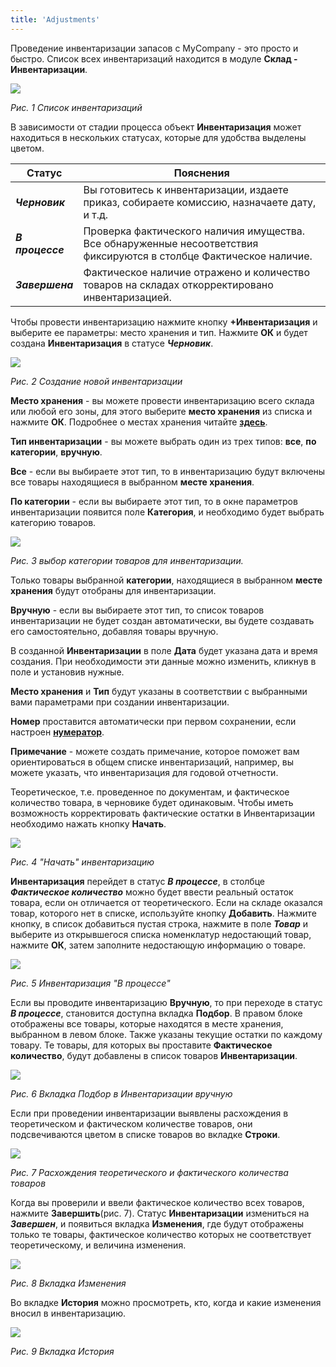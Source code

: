 ```yaml
---
title: 'Adjustments'
---
```


Проведение инвентаризации запасов с MyCompany - это просто и быстро. Список всех инвентаризаций находится в модуле **Склад - Инвентаризации**.

![](attachments/12812465/12812474.png)

*Рис. 1 Список инвентаризаций*

  

В зависимости от стадии процесса объект **Инвентаризация** может находиться в нескольких статусах, которые для удобства выделены цветом.

|Статус|Пояснения|
|---|---|
|*<strong>Черновик</strong>*|Вы готовитесь к инвентаризации, издаете приказ, собираете комиссию, назначаете дату, и т.д.|
|*<strong>В процессе</strong>*|Проверка фактического наличия имущества. Все обнаруженные несоответствия фиксируются в столбце Фактическое наличие.|
|*<strong>Завершена</strong>*|Фактическое наличие отражено и количество товаров на складах откорректировано инвентаризацией.|

Чтобы провести инвентаризацию нажмите кнопку **+Инвентаризация** и выберите ее параметры: место хранения и тип. Нажмите **ОК** и будет создана **Инвентаризация** в статусе ***Черновик***.

  

![](attachments/12812465/12812473.png)

*Рис. 2 Создание новой инвентаризации*

  

**Место хранения** - вы можете провести инвентаризацию всего склада или любой его зоны, для этого выберите **место хранения** из списка и нажмите **ОК**. Подробнее о местах хранения читайте [**здесь**](Location_settings.md).

**Тип инвентаризации** - вы можете выбрать один из трех типов: **все**, **по категории**, **вручную**.

**Все** - если вы выбираете этот тип, то в инвентаризацию будут включены все товары находящиеся в выбранном **месте хранения**.

**По категории** - если вы выбираете этот тип, то в окне параметров инвентаризации появится поле **Категория**, и необходимо будет выбрать категорию товаров. 

![](attachments/12812465/12812472.png)

*Рис. 3 выбор категории товаров для инвентаризации.*

Только товары выбранной **категории**, находящиеся в выбранном **месте хранения** будут отобраны для инвентаризации.

**Вручную** - если вы выбираете этот тип, то список товаров инвентаризации не будет создан автоматически, вы будете создавать его самостоятельно, добавляя товары вручную.

В созданной **Инвентаризации** в поле **Дата** будет указана дата и время создания. При необходимости эти данные можно изменить, кликнув в поле и установив нужные.

**Место хранения** и **Тип** будут указаны в соответствии с выбранными вами параметрами при создании инвентаризации.

**Номер** проставится автоматически при первом сохранении, если настроен [**нумератор**](Numerators.md).

**Примечание** - можете создать примечание, которое поможет вам ориентироваться в общем списке инвентаризаций, например, вы можете указать, что инвентаризация для годовой отчетности.

Теоретическое, т.е. проведенное по документам, и фактическое количество товара, в черновике будет одинаковым. Чтобы иметь возможность корректировать фактические остатки в Инвентаризации необходимо нажать кнопку **Начать**.

![](attachments/12812465/12812471.png)

*Рис. 4 "Начать" инвентаризацию*

  

**Инвентаризация** перейдет в статус ***В процессе***, в столбце ***Фактическое количество*** можно будет ввести реальный остаток товара, если он отличается от теоретического. Если на складе оказался товар, которого нет в списке, используйте кнопку **Добавить**. Нажмите кнопку, в список добавиться пустая строка, нажмите в поле ***Товар*** и выберите из открывшегося списка номенклатур недостающий товар, нажмите **ОК**, затем заполните недостающую информацию о товаре.

![](attachments/12812465/12812470.png)

*Рис. 5 Инвентаризация "В процессе"*

  

Если вы проводите инвентаризацию **Вручную**, то при переходе в статус ***В процессе***, становится доступна вкладка **Подбор**. В правом блоке отображены все товары, которые находятся в месте хранения, выбранном в левом блоке. Также указаны текущие остатки по каждому товару. Те товары, для которых вы проставите **Фактическое количество**, будут добавлены в список товаров **Инвентаризации**.

![](attachments/12812465/12812469.png)

 *Рис. 6 Вкладка Подбор в Инвентаризации вручную*

  

Если при проведении инвентаризации выявлены расхождения в теоретическом и фактическом количестве товаров, они подсвечиваются цветом в списке товаров во вкладке **Строки**.

![](attachments/12812465/12812468.png)

*Рис. 7 Расхождения теоретического и фактического количества товаров*

  

Когда вы проверили и ввели фактическое количество всех товаров, нажмите **Завершить**(рис. 7). Статус **Инвентаризации** измениться на ***Завершен***, и появиться вкладка **Изменения**, где будут отображены только те товары, фактическое количество которых не соответствует теоретическому, и величина изменения.

![](attachments/12812465/12812467.png)

 *Рис. 8 Вкладка Изменения*

  

Во вкладке **История** можно просмотреть, кто, когда и какие изменения вносил в инвентаризацию.

![](attachments/12812465/12812466.png)

 *Рис. 9 Вкладка История*

  

  



  
